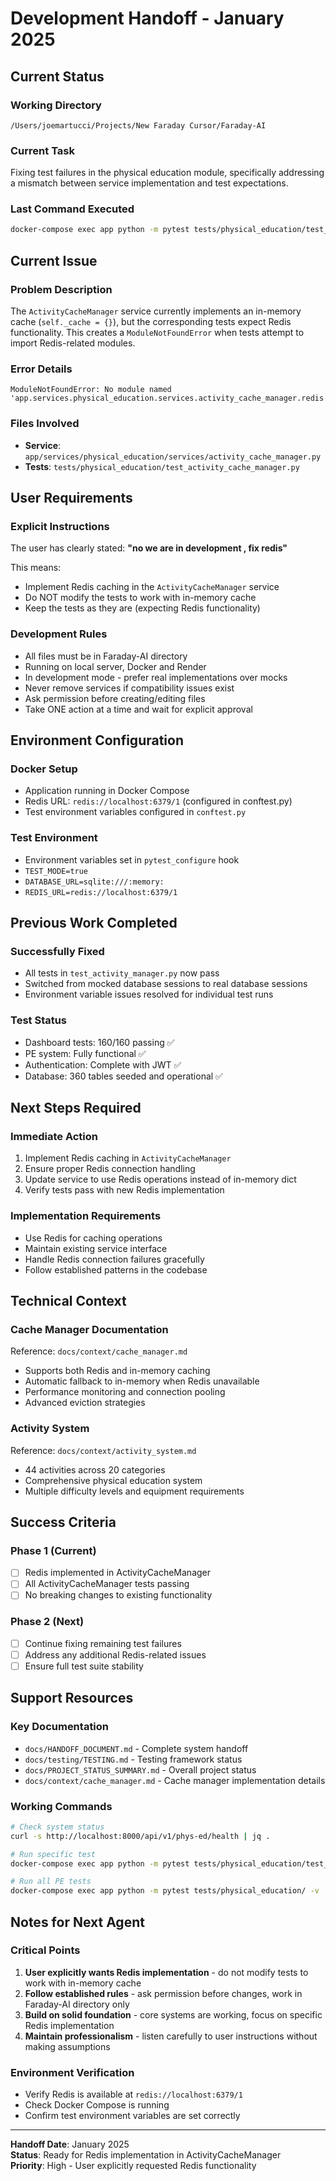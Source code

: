 # Development Handoff - January 2025

## Current Status

### Working Directory
`/Users/joemartucci/Projects/New Faraday Cursor/Faraday-AI`

### Current Task
Fixing test failures in the physical education module, specifically addressing a mismatch between service implementation and test expectations.

### Last Command Executed
```bash
docker-compose exec app python -m pytest tests/physical_education/test_activity_cache_manager.py::test_get_cached_activity_found -v
```

## Current Issue

### Problem Description
The `ActivityCacheManager` service currently implements an in-memory cache (`self._cache = {}`), but the corresponding tests expect Redis functionality. This creates a `ModuleNotFoundError` when tests attempt to import Redis-related modules.

### Error Details
```
ModuleNotFoundError: No module named 'app.services.physical_education.services.activity_cache_manager.redis'
```

### Files Involved
- **Service**: `app/services/physical_education/services/activity_cache_manager.py`
- **Tests**: `tests/physical_education/test_activity_cache_manager.py`

## User Requirements

### Explicit Instructions
The user has clearly stated: **"no we are in development , fix redis"**

This means:
- Implement Redis caching in the `ActivityCacheManager` service
- Do NOT modify the tests to work with in-memory cache
- Keep the tests as they are (expecting Redis functionality)

### Development Rules
- All files must be in Faraday-AI directory
- Running on local server, Docker and Render
- In development mode - prefer real implementations over mocks
- Never remove services if compatibility issues exist
- Ask permission before creating/editing files
- Take ONE action at a time and wait for explicit approval

## Environment Configuration

### Docker Setup
- Application running in Docker Compose
- Redis URL: `redis://localhost:6379/1` (configured in conftest.py)
- Test environment variables configured in `conftest.py`

### Test Environment
- Environment variables set in `pytest_configure` hook
- `TEST_MODE=true`
- `DATABASE_URL=sqlite:///:memory:`
- `REDIS_URL=redis://localhost:6379/1`

## Previous Work Completed

### Successfully Fixed
- All tests in `test_activity_manager.py` now pass
- Switched from mocked database sessions to real database sessions
- Environment variable issues resolved for individual test runs

### Test Status
- Dashboard tests: 160/160 passing ✅
- PE system: Fully functional ✅
- Authentication: Complete with JWT ✅
- Database: 360 tables seeded and operational ✅

## Next Steps Required

### Immediate Action
1. Implement Redis caching in `ActivityCacheManager`
2. Ensure proper Redis connection handling
3. Update service to use Redis operations instead of in-memory dict
4. Verify tests pass with new Redis implementation

### Implementation Requirements
- Use Redis for caching operations
- Maintain existing service interface
- Handle Redis connection failures gracefully
- Follow established patterns in the codebase

## Technical Context

### Cache Manager Documentation
Reference: `docs/context/cache_manager.md`
- Supports both Redis and in-memory caching
- Automatic fallback to in-memory when Redis unavailable
- Performance monitoring and connection pooling
- Advanced eviction strategies

### Activity System
Reference: `docs/context/activity_system.md`
- 44 activities across 20 categories
- Comprehensive physical education system
- Multiple difficulty levels and equipment requirements

## Success Criteria

### Phase 1 (Current)
- [ ] Redis implemented in ActivityCacheManager
- [ ] All ActivityCacheManager tests passing
- [ ] No breaking changes to existing functionality

### Phase 2 (Next)
- [ ] Continue fixing remaining test failures
- [ ] Address any additional Redis-related issues
- [ ] Ensure full test suite stability

## Support Resources

### Key Documentation
- `docs/HANDOFF_DOCUMENT.md` - Complete system handoff
- `docs/testing/TESTING.md` - Testing framework status
- `docs/PROJECT_STATUS_SUMMARY.md` - Overall project status
- `docs/context/cache_manager.md` - Cache manager implementation details

### Working Commands
```bash
# Check system status
curl -s http://localhost:8000/api/v1/phys-ed/health | jq .

# Run specific test
docker-compose exec app python -m pytest tests/physical_education/test_activity_cache_manager.py::test_get_cached_activity_found -v

# Run all PE tests
docker-compose exec app python -m pytest tests/physical_education/ -v
```

## Notes for Next Agent

### Critical Points
1. **User explicitly wants Redis implementation** - do not modify tests to work with in-memory cache
2. **Follow established rules** - ask permission before changes, work in Faraday-AI directory only
3. **Build on solid foundation** - core systems are working, focus on specific Redis implementation
4. **Maintain professionalism** - listen carefully to user instructions without making assumptions

### Environment Verification
- Verify Redis is available at `redis://localhost:6379/1`
- Check Docker Compose is running
- Confirm test environment variables are set correctly

---

**Handoff Date**: January 2025  
**Status**: Ready for Redis implementation in ActivityCacheManager  
**Priority**: High - User explicitly requested Redis functionality 